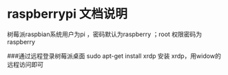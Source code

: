 # raspberrypi 文档说明

树莓派raspbian系统用户为pi  ，密码默认为raspberry ；root 权限密码为raspberry

###通过远程登录树莓派桌面
sudo apt-get install xrdp
安装 xrdp，用widow的远程访问即可
